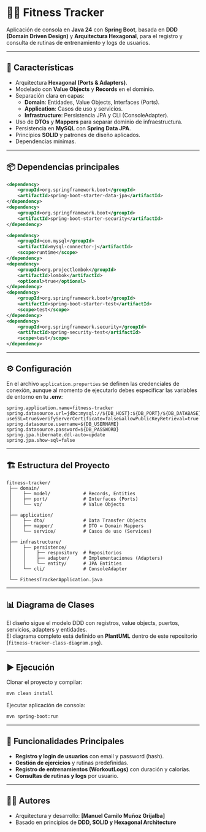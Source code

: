 # 🏋️‍♂️ Fitness Tracker

Aplicación de consola en **Java 24** con **Spring Boot**, basada en
**DDD (Domain Driven Design)** y **Arquitectura Hexagonal**, para el
registro y consulta de rutinas de entrenamiento y logs de usuarios.

------------------------------------------------------------------------

## 🚀 Características

-   Arquitectura **Hexagonal (Ports & Adapters)**.
-   Modelado con **Value Objects** y **Records** en el dominio.
-   Separación clara en capas:
    -   **Domain**: Entidades, Value Objects, Interfaces (Ports).
    -   **Application**: Casos de uso y servicios.
    -   **Infrastructure**: Persistencia JPA y CLI (ConsoleAdapter).
-   Uso de **DTOs** y **Mappers** para separar dominio de
    infraestructura.
-   Persistencia en **MySQL** con **Spring Data JPA**.
-   Principios **SOLID** y patrones de diseño aplicados.
-   Dependencias mínimas.

------------------------------------------------------------------------

## 📦 Dependencias principales

``` xml
<dependency>
    <groupId>org.springframework.boot</groupId>
    <artifactId>spring-boot-starter-data-jpa</artifactId>
</dependency>
<dependency>
    <groupId>org.springframework.boot</groupId>
    <artifactId>spring-boot-starter-security</artifactId>
</dependency>

<dependency>
    <groupId>com.mysql</groupId>
    <artifactId>mysql-connector-j</artifactId>
    <scope>runtime</scope>
</dependency>
<dependency>
    <groupId>org.projectlombok</groupId>
    <artifactId>lombok</artifactId>
    <optional>true</optional>
</dependency>
<dependency>
    <groupId>org.springframework.boot</groupId>
    <artifactId>spring-boot-starter-test</artifactId>
    <scope>test</scope>
</dependency>
<dependency>
    <groupId>org.springframework.security</groupId>
    <artifactId>spring-security-test</artifactId>
    <scope>test</scope>
</dependency>
```

------------------------------------------------------------------------

## ⚙️ Configuración

En el archivo `application.properties` se definen las credenciales de
conexión, aunque al momento de ejecutarlo debes especificar las variables de entorno en tu **.env**:

``` properties
spring.application.name=fitness-tracker
spring.datasource.url=jdbc:mysql://${DB_HOST}:${DB_PORT}/${DB_DATABASE}?
useSSL=true&verifyServerCertificate=false&allowPublicKeyRetrieval=true
spring.datasource.username=${DB_USERNAME}
spring.datasource.password=${DB_PASSWORD}
spring.jpa.hibernate.ddl-auto=update
spring.jpa.show-sql=false
```

------------------------------------------------------------------------

## 🏗️ Estructura del Proyecto

    fitness-tracker/
     ├── domain/
     │    ├── model/            # Records, Entities
     │    ├── port/             # Interfaces (Ports)
     │    └── vo/               # Value Objects
     │  
     ├── application/   
     │    ├── dto/              # Data Transfer Objects
     │    ├── mapper/           # DTO ↔ Domain Mappers
     │    └── service/          # Casos de uso (Services)
     │
     ├── infrastructure/
     │    ├── persistence/
     │    │    ├── respository  # Repositorios
     │    │    ├── adapter/     # Implementaciones (Adapters)
     │    │    └── entity/      # JPA Entities
     │    └── cli/              # ConsoleAdapter
     │
     └── FitnessTrackerApplication.java

------------------------------------------------------------------------

## 📊 Diagrama de Clases

El diseño sigue el modelo DDD con registros, value objects, puertos,
servicios, adapters y entidades.\
El diagrama completo está definido en **PlantUML** dentro de este
repositorio (`fitness-tracker-class-diagram.png`).

------------------------------------------------------------------------

## ▶️ Ejecución

Clonar el proyecto y compilar:

``` bash
mvn clean install
```

Ejecutar aplicación de consola:

``` bash
mvn spring-boot:run
```

------------------------------------------------------------------------

## 🔑 Funcionalidades Principales

-   **Registro y login de usuarios** con email y password (hash).
-   **Gestión de ejercicios** y rutinas predefinidas.
-   **Registro de entrenamientos (WorkoutLogs)** con duración y
    calorías.
-   **Consultas de rutinas y logs** por usuario.

------------------------------------------------------------------------

## 🧑‍💻 Autores

-   Arquitectura y desarrollo: **\[Manuel Camilo Muñoz Grijalba\]**
-   Basado en principios de **DDD, SOLID y Hexagonal Architecture**
